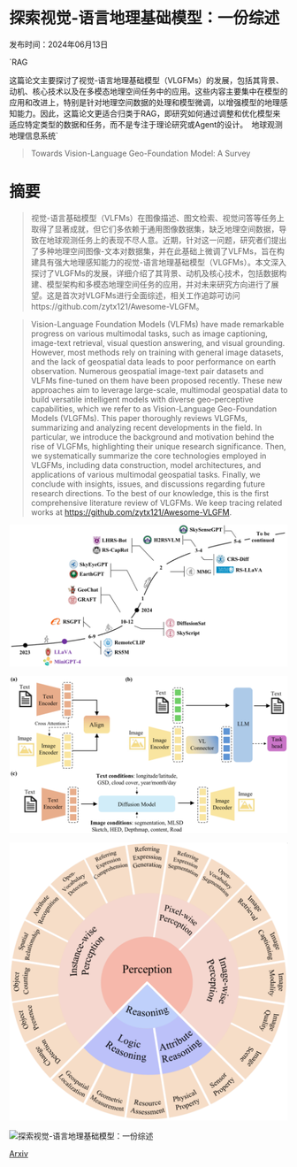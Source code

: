 # 探索视觉-语言地理基础模型：一份综述

发布时间：2024年06月13日

`RAG

这篇论文主要探讨了视觉-语言地理基础模型（VLGFMs）的发展，包括其背景、动机、核心技术以及在多模态地理空间任务中的应用。这些内容主要集中在模型的应用和改进上，特别是针对地理空间数据的处理和模型微调，以增强模型的地理感知能力。因此，这篇论文更适合归类于RAG，即研究如何通过调整和优化模型来适应特定类型的数据和任务，而不是专注于理论研究或Agent的设计。` `地球观测` `地理信息系统`

> Towards Vision-Language Geo-Foundation Model: A Survey

# 摘要

> 视觉-语言基础模型（VLFMs）在图像描述、图文检索、视觉问答等任务上取得了显著成就，但它们多依赖于通用图像数据集，缺乏地理空间数据，导致在地球观测任务上的表现不尽人意。近期，针对这一问题，研究者们提出了多种地理空间图像-文本对数据集，并在此基础上微调了VLFMs，旨在构建具有强大地理感知能力的视觉-语言地理基础模型（VLGFMs）。本文深入探讨了VLGFMs的发展，详细介绍了其背景、动机及核心技术，包括数据构建、模型架构和多模态地理空间任务的应用，并对未来研究方向进行了展望。这是首次对VLGFMs进行全面综述，相关工作追踪可访问https://github.com/zytx121/Awesome-VLGFM。

> Vision-Language Foundation Models (VLFMs) have made remarkable progress on various multimodal tasks, such as image captioning, image-text retrieval, visual question answering, and visual grounding. However, most methods rely on training with general image datasets, and the lack of geospatial data leads to poor performance on earth observation. Numerous geospatial image-text pair datasets and VLFMs fine-tuned on them have been proposed recently. These new approaches aim to leverage large-scale, multimodal geospatial data to build versatile intelligent models with diverse geo-perceptive capabilities, which we refer to as Vision-Language Geo-Foundation Models (VLGFMs). This paper thoroughly reviews VLGFMs, summarizing and analyzing recent developments in the field. In particular, we introduce the background and motivation behind the rise of VLGFMs, highlighting their unique research significance. Then, we systematically summarize the core technologies employed in VLGFMs, including data construction, model architectures, and applications of various multimodal geospatial tasks. Finally, we conclude with insights, issues, and discussions regarding future research directions. To the best of our knowledge, this is the first comprehensive literature review of VLGFMs. We keep tracing related works at https://github.com/zytx121/Awesome-VLGFM.

![探索视觉-语言地理基础模型：一份综述](../../../paper_images/2406.09385/history.png)

![探索视觉-语言地理基础模型：一份综述](../../../paper_images/2406.09385/vlgfm-arch.png)

![探索视觉-语言地理基础模型：一份综述](../../../paper_images/2406.09385/capabilities.png)

![探索视觉-语言地理基础模型：一份综述](../../../paper_images/2406.09385/x1.png)

[Arxiv](https://arxiv.org/abs/2406.09385)